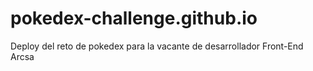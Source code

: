 # pokedex-challenge.github.io
Deploy del reto de pokedex para la vacante de desarrollador Front-End Arcsa
